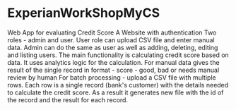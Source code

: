 # ExperianWorkShopMyCS
Web App for evaluating Credit Score
A Website with authentication 
Two roles - admin and user.
User role can upload CSV  file and enter manual data.
Admin can do the same as user as well as adding, deleting, editing and listing users.
The main functionality is calculating credit score based on data.
It uses analytics logic for the calculation.
For manual data gives the result of the single record in format - score - good, bad or needs manual review by human
For batch processing - upload a CSV file with multiple rows. Each row is a single record (bank's customer) with the details needed to calculate the credit score. As a result it generates new file with the id of the record and the result for each record.
